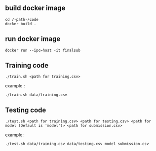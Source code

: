 ## build docker image

```
cd /-path-/code
docker build .
```

## run docker image

```
docker run --ipc=host -it finalsub
```

## Training code
```
./train.sh <path for training.csv> 
```
example :
```
./train.sh data/training.csv
```

## Testing code
```
./test.sh <path for training.csv> <path for testing.csv> <path for model (Default is 'model')> <path for submission.csv>
```
example:
```
./test.sh data/training.csv data/testing.csv model submission.csv
```